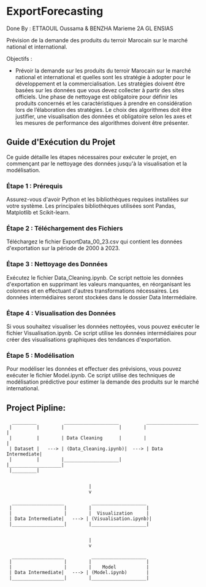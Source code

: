 # ExportForecasting

Done By : ETTAOUIL Oussama & BENZHA Marieme 
2A GL ENSIAS

Prévision de la demande des produits du terroir Marocain sur le marché national et international.

Objectifs :
- Prévoir la demande sur les produits du terroir Marocain sur le marché national
et international et quelles sont les stratégie à adopter pour le développement et la
commercialisation. Les stratégies doivent être basées sur les données que vous devez
collecter à partir des sites officiels. Une phase de nettoyage est obligatoire pour définir
les produits concernés et les caractéristiques à prendre en considération lors de
l’élaboration des stratégies. Le choix des algorithmes doit être justifier, une
visualisation des données et obligatoire selon les axes et les mesures de performance
des algorithmes doivent être présenter.


## Guide d'Exécution du Projet

Ce guide détaille les étapes nécessaires pour exécuter le projet, en commençant par le nettoyage des données jusqu'à la visualisation et la modélisation.
### Étape 1 : Prérequis

Assurez-vous d'avoir Python et les bibliothèques requises installées sur votre système. Les principales bibliothèques utilisées sont Pandas, Matplotlib et Scikit-learn.

### Étape 2 : Téléchargement des Fichiers

Téléchargez le fichier ExportData_00_23.csv qui contient les données d'exportation sur la période de 2000 à 2023.

### Étape 3 : Nettoyage des Données

Exécutez le fichier Data_Cleaning.ipynb. Ce script nettoie les données d'exportation en supprimant les valeurs manquantes, en réorganisant les colonnes et en effectuant d'autres transformations nécessaires. Les données intermédiaires seront stockées dans le dossier Data Intermédiaire.

### Étape 4 : Visualisation des Données 

Si vous souhaitez visualiser les données nettoyées, vous pouvez exécuter le fichier Visualisation.ipynb. Ce script utilise les données intermédiaires pour créer des visualisations graphiques des tendances d'exportation.

### Étape 5 : Modélisation 

Pour modéliser les données et effectuer des prévisions, vous pouvez exécuter le fichier Model.ipynb. Ce script utilise des techniques de modélisation prédictive pour estimer la demande des produits sur le marché international.



## Project Pipline:

      _________          ____________________          ___________________
     |         |        |                    |        |                   |
     |         |        | Data Cleaning      |        |                   |
     | Dataset |   ---> | (Data_Cleaning.ipynb)|  ---> | Data Intermediate|
     |         |        |____________________|        |___________________|
     |_________|


                                  |
                                  v

      ___________________          ____________________
     |                   |        |                    |
     |                   |        |  Visualization     |
     | Data Intermediate|   ---> | (Visualisation.ipynb)|
     |___________________|        |____________________|


                                  |
                                  v

      ___________________          ____________________
     |                   |        |                    |
     |                   |        |    Model           |
     | Data Intermediate|   ---> | (Model.ipynb)       |
     |___________________|        |____________________|



